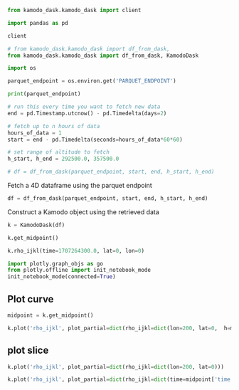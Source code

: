 ```python
from kamodo_dask.kamodo_dask import client
```

```python
import pandas as pd
```

```python
client
```

```python
# from kamodo_dask.kamodo_dask import df_from_dask, 
from kamodo_dask.kamodo_dask import df_from_dask, KamodoDask

import os

parquet_endpoint = os.environ.get('PARQUET_ENDPOINT')

print(parquet_endpoint)

# run this every time you want to fetch new data
end = pd.Timestamp.utcnow() - pd.Timedelta(days=2)

# fetch up to n hours of data
hours_of_data = 1
start = end - pd.Timedelta(seconds=hours_of_data*60*60)

# set range of altitude to fetch
h_start, h_end = 292500.0, 357500.0

# df = df_from_dask(parquet_endpoint, start, end, h_start, h_end)
```

Fetch a 4D dataframe using the parquet endpoint

```python
df = df_from_dask(parquet_endpoint, start, end, h_start, h_end)
```

Construct a Kamodo object using the retrieved data

```python
k = KamodoDask(df)
```

```python
k.get_midpoint()
```

```python
k.rho_ijkl(time=1707264300.0, lat=0, lon=0)
```

```python
import plotly.graph_objs as go
from plotly.offline import init_notebook_mode
init_notebook_mode(connected=True)
```

## Plot curve

```python
midpoint = k.get_midpoint()
```

```python
k.plot('rho_ijkl', plot_partial=dict(rho_ijkl=dict(lon=200, lat=0,  h=midpoint['h'])))
```

## plot slice

```python
k.plot('rho_ijkl', plot_partial=dict(rho_ijkl=dict(lon=200, lat=0)))
```

```python
k.plot('rho_ijkl', plot_partial=dict(rho_ijkl=dict(time=midpoint['time'], h=midpoint['h'])))
```
